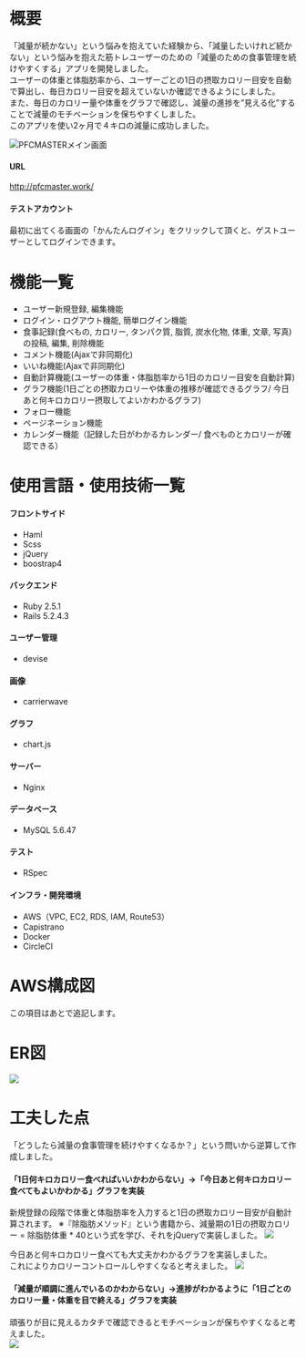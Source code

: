 # 概要
「減量が続かない」という悩みを抱えていた経験から、「減量したいけれど続かない」という悩みを抱えた筋トレユーザーのための「減量のための食事管理を続けやすくする」アプリを開発しました。  
ユーザーの体重と体脂肪率から、ユーザーごとの1日の摂取カロリー目安を自動で算出し、毎日カロリー目安を超えていないか確認できるようにしました。  
また、毎日のカロリー量や体重をグラフで確認し、減量の進捗を”見える化”することで減量のモチベーションを保ちやすくしました。  
このアプリを使い2ヶ月で４キロの減量に成功しました。
 
![PFCMASTERメイン画面](https://user-images.githubusercontent.com/60293887/97381551-aa284580-190c-11eb-9d19-cd793b98c516.png)


#### URL
http://pfcmaster.work/
#### テストアカウント
最初に出てくる画面の「かんたんログイン」をクリックして頂くと、ゲストユーザーとしてログインできます。

# 機能一覧
- ユーザー新規登録, 編集機能
- ログイン・ログアウト機能, 簡単ログイン機能
- 食事記録(食べもの, カロリー, タンパク質, 脂質, 炭水化物, 体重, 文章, 写真)の投稿, 編集, 削除機能
- コメント機能(Ajaxで非同期化)
- いいね機能(Ajaxで非同期化)
- 自動計算機能(ユーザーの体重・体脂肪率から1日のカロリー目安を自動計算)
- グラフ機能(1日ごとの摂取カロリーや体重の推移が確認できるグラフ/ 今日あと何キロカロリー摂取してよいかわかるグラフ)
- フォロー機能
- ページネーション機能
- カレンダー機能（記録した日がわかるカレンダー/ 食べものとカロリーが確認できる）

# 使用言語・使用技術一覧
#### フロントサイド
- Haml  
- Scss  
- jQuery  
- boostrap4  

#### バックエンド
- Ruby 2.5.1  
- Rails 5.2.4.3 

#### ユーザー管理
- devise

#### 画像
- carrierwave

#### グラフ
- chart.js

#### サーバー
- Nginx

#### データベース
- MySQL 5.6.47  

#### テスト
- RSpec

#### インフラ・開発環境
- AWS（VPC, EC2, RDS, IAM, Route53）
- Capistrano
- Docker
- CircleCI

# AWS構成図
この項目はあとで追記します。

# ER図  
<img src="https://user-images.githubusercontent.com/60293887/94326084-d59dd480-ffdc-11ea-8f68-b6584a5eb849.png">

# 工夫した点
「どうしたら減量の食事管理を続けやすくなるか？」という問いから逆算して作成しました。

#### 「1日何キロカロリー食べればいいかわからない」→「今日あと何キロカロリー食べてもよいかわかる」グラフを実装
新規登録の段階で体重と体脂肪率を入力すると1日の摂取カロリー目安が自動計算されます。
※『除脂肪メソッド』という書籍から、減量期の1日の摂取カロリー = 除脂肪体重 * 40という式を学び、それをjQueryで実装しました。
<img src="https://user-images.githubusercontent.com/60293887/97382095-f0ca6f80-190d-11eb-9104-f1a109d116b1.png">

今日あと何キロカロリー食べても大丈夫かわかるグラフを実装しました。  
これによりカロリーコントロールしやすくなると考えました。
<img src="https://user-images.githubusercontent.com/60293887/97382438-c1683280-190e-11eb-832c-3e560c337502.png">

#### 「減量が順調に進んでいるのかわからない」→進捗がわかるように「1日ごとのカロリー量・体重を目で終える」グラフを実装
頑張りが目に見えるカタチで確認できるとモチベーションが保ちやすくなると考えました。  
<img src="https://user-images.githubusercontent.com/60293887/97382724-5703c200-190f-11eb-9dc8-fd8f481e8c6e.png">
